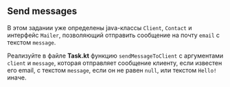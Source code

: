## Send messages

В этом задании уже определены java-классы `Client`, `Contact` и интерфейс `Mailer`, позволяющий отправить сообщение на почту `email` с текстом `message`.

Реализуйте в файле __Task.kt__ функцию `sendMessageToClient` с аргументами `client` и `message`,
которая отправляет сообщение клиенту, если известен его email, с текстом `message`, если он не равен `null`, или текстом `Hello!` иначе.
